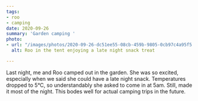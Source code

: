 ```yaml
---
tags:
- roo
- camping
date: 2020-09-26
summary: 'Garden camping '
photo:
- url: "/images/photos/2020-09-26-dc51ee55-08cb-459b-9805-0cb97c4a95f5.jpeg"
  alt: Roo in the tent enjoying a late night snack treat

---
```

Last night, me and Roo camped out in the garden. She was so excited, especially when we said she could have a late night snack. Temperatures dropped to 5°C, so understandably she asked to come in at 5am. Still, made it most of the night. This bodes well for actual camping trips in the future. 